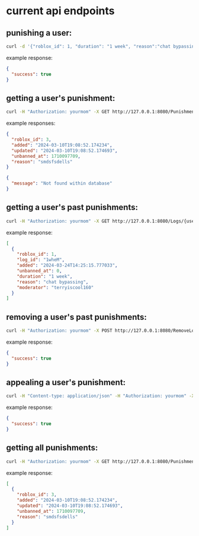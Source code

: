 # current api endpoints

## punishing a user:

```bash
curl -d '{"roblox_id": 1, "duration": "1 week", "reason":"chat bypassing", "unbanned_at": 0, "moderator":"terryiscool160"}' -H "Content-type: application/json" -H "Authorization: yourmom" -X POST http://127.0.0.1:8080/Punish
```

example response:

```json
{
  "success": true
}
```

## getting a user's punishment:

```bash
curl -H "Authorization: yourmom" -X GET http://127.0.0.1:8080/Punishment/{userId}
```

example responses:

```json
{
  "roblox_id": 3,
  "added": "2024-03-10T19:08:52.174234",
  "updated": "2024-03-10T19:08:52.174693",
  "unbanned_at": 1710097709,
  "reason": "smdsfsdells"
}
```

```json
{
  "message": "Not found within database"
}
```

## getting a user's past punishments:

```bash
curl -H "Authorization: yourmom" -X GET http://127.0.0.1:8080/Logs/{userId}
```

example response:

```json
[
  {
    "roblox_id": 1,
    "log_id": "1wheM",
    "added": "2024-03-24T14:25:15.777033",
    "unbanned_at": 0,
    "duration": "1 week",
    "reason": "chat bypassing",
    "moderator": "terryiscool160"
  }
]
```

## removing a user's past punishments:

```bash
curl -H "Authorization: yourmom" -X POST http://127.0.0.1:8080/RemoveLog/{log_id}
```

example response:

```json
{
  "success": true
}
```

## appealing a user's punishment:

```bash
curl -H "Content-type: application/json" -H "Authorization: yourmom" -X POST http://127.0.0.1:8080/Appeal/{userId}
```

example response:

```json
{
  "success": true
}
```

## getting all punishments:

```bash
curl -H "Authorization: yourmom" -X GET http://127.0.0.1:8080/Punishments
```

example response:

```json
[
  {
    "roblox_id": 3,
    "added": "2024-03-10T19:08:52.174234",
    "updated": "2024-03-10T19:08:52.174693",
    "unbanned_at": 1710097709,
    "reason": "smdsfsdells"
  }
]
```
